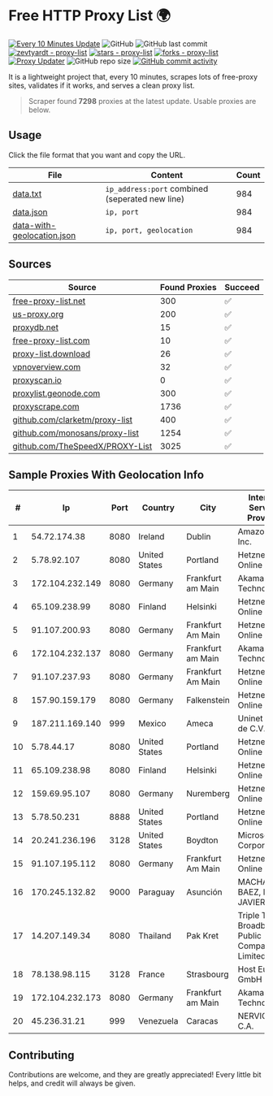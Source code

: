 
# Free HTTP Proxy List 🌍

[![Every 10 Minutes Update](https://github.com/mertguvencli/http-proxy-list/actions/workflows/main.yml/badge.svg?branch=main)](https://github.com/mertguvencli/http-proxy-list/actions/workflows/main.yml)
![GitHub](https://img.shields.io/github/license/mertguvencli/http-proxy-list)
![GitHub last commit](https://img.shields.io/github/last-commit/mertguvencli/http-proxy-list)
[![zevtyardt - proxy-list](https://img.shields.io/static/v1?label=zevtyardt&message=proxy-list&color=blue&logo=github)](https://github.com/zevtyardt/proxy-list "Go to GitHub repo")
[![stars - proxy-list](https://img.shields.io/github/stars/zevtyardt/proxy-list?style=social)](https://github.com/zevtyardt/proxy-list)
[![forks - proxy-list](https://img.shields.io/github/forks/zevtyardt/proxy-list?style=social)](https://github.com/zevtyardt/proxy-list)
[![Proxy Updater](https://github.com/zevtyardt/proxy-list/workflows/Proxy%20Updater/badge.svg)](https://github.com/zevtyardt/proxy-list/actions?query=workflow:"Proxy+Updater")
![GitHub repo size](https://img.shields.io/github/repo-size/zevtyardt/proxy-list)
[![GitHub commit activity](https://img.shields.io/github/commit-activity/m/zevtyardt/proxy-list?logo=commits)](https://github.com/zevtyardt/proxy-list/commits/main)

It is a lightweight project that, every 10 minutes, scrapes lots of free-proxy sites, validates if it works, and serves a clean proxy list.

> Scraper found **7298** proxies at the latest update. Usable proxies are below.

## Usage

Click the file format that you want and copy the URL.

|File|Content|Count|
|----|-------|-----|
|[data.txt](https://raw.githubusercontent.com/mertguvencli/http-proxy-list/main/proxy-list/data.txt)|`ip_address:port` combined (seperated new line)|984|
|[data.json](https://raw.githubusercontent.com/mertguvencli/http-proxy-list/main/proxy-list/data.json)|`ip, port`|984|
|[data-with-geolocation.json](https://raw.githubusercontent.com/mertguvencli/http-proxy-list/main/proxy-list/data-with-geolocation.json)|`ip, port, geolocation`|984|

## Sources

|Source|Found Proxies|Succeed|
|------|-------------|-------|
|[free-proxy-list.net](https://free-proxy-list.net)|300|✅|
|[us-proxy.org](https://www.us-proxy.org)|200|✅|
|[proxydb.net](http://proxydb.net)|15|✅|
|[free-proxy-list.com](https://free-proxy-list.com/?page=&port=&type%5B%5D=http&type%5B%5D=https&up_time=0&search=Search)|10|✅|
|[proxy-list.download](https://www.proxy-list.download/HTTP)|26|✅|
|[vpnoverview.com](https://vpnoverview.com/privacy/anonymous-browsing/free-proxy-servers)|32|✅|
|[proxyscan.io](https://www.proxyscan.io)|0|✅|
|[proxylist.geonode.com](https://proxylist.geonode.com/api/proxy-list?limit=300&page=1&sort_by=lastChecked&sort_type=desc&protocols=http,https)|300|✅|
|[proxyscrape.com](https://api.proxyscrape.com/v2/?request=displayproxies&protocol=http&timeout=10000&country=all&ssl=all&anonymity=all)|1736|✅|
|[github.com/clarketm/proxy-list](https://raw.githubusercontent.com/clarketm/proxy-list/master/proxy-list-raw.txt)|400|✅|
|[github.com/monosans/proxy-list](https://raw.githubusercontent.com/monosans/proxy-list/main/proxies/http.txt)|1254|✅|
|[github.com/TheSpeedX/PROXY-List](https://raw.githubusercontent.com/TheSpeedX/PROXY-List/master/http.txt)|3025|✅|


## Sample Proxies With Geolocation Info

|#|Ip|Port|Country|City|Internet Service Provider|
|-|--|----|-------|----|-------------------------|
|1|54.72.174.38|8080|Ireland|Dublin|Amazon.com, Inc.|
|2|5.78.92.107|8080|United States|Portland|Hetzner Online GmbH|
|3|172.104.232.149|8080|Germany|Frankfurt am Main|Akamai Technologies|
|4|65.109.238.99|8080|Finland|Helsinki|Hetzner Online GmbH|
|5|91.107.200.93|8080|Germany|Frankfurt Am Main|Hetzner Online AG|
|6|172.104.232.137|8080|Germany|Frankfurt am Main|Akamai Technologies|
|7|91.107.237.93|8080|Germany|Frankfurt Am Main|Hetzner Online AG|
|8|157.90.159.179|8080|Germany|Falkenstein|Hetzner Online GmbH|
|9|187.211.169.140|999|Mexico|Ameca|Uninet S.A. de C.V.|
|10|5.78.44.17|8080|United States|Portland|Hetzner Online GmbH|
|11|65.109.238.98|8080|Finland|Helsinki|Hetzner Online GmbH|
|12|159.69.95.107|8080|Germany|Nuremberg|Hetzner Online GmbH|
|13|5.78.50.231|8888|United States|Portland|Hetzner Online GmbH|
|14|20.241.236.196|3128|United States|Boydton|Microsoft Corporation|
|15|91.107.195.112|8080|Germany|Frankfurt Am Main|Hetzner Online AG|
|16|170.245.132.82|9000|Paraguay|Asunción|MACHADO BAEZ, NERY JAVIER|
|17|14.207.149.34|8080|Thailand|Pak Kret|Triple T Broadband Public Company Limited|
|18|78.138.98.115|3128|France|Strasbourg|Host Europe GmbH|
|19|172.104.232.173|8080|Germany|Frankfurt am Main|Akamai Technologies|
|20|45.236.31.21|999|Venezuela|Caracas|NERVICOM, C.A.|



## Contributing

Contributions are welcome, and they are greatly appreciated! Every
little bit helps, and credit will always be given.

